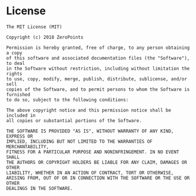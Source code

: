 # License
   
    The MIT License (MIT)
    
    Copyright (c) 2018 ZeroPoints
    
    Permission is hereby granted, free of charge, to any person obtaining a copy 
    of this software and associated documentation files (the "Software"), to deal 
    in the Software without restriction, including without limitation the rights 
    to use, copy, modify, merge, publish, distribute, sublicense, and/or sell 
    copies of the Software, and to permit persons to whom the Software is furnished 
    to do so, subject to the following conditions:
    
    The above copyright notice and this permission notice shall be included in 
    all copies or substantial portions of the Software.
    
    THE SOFTWARE IS PROVIDED "AS IS", WITHOUT WARRANTY OF ANY KIND, EXPRESS OR 
    IMPLIED, INCLUDING BUT NOT LIMITED TO THE WARRANTIES OF MERCHANTABILITY, 
    FITNESS FOR A PARTICULAR PURPOSE AND NONINFRINGEMENT. IN NO EVENT SHALL 
    THE AUTHORS OR COPYRIGHT HOLDERS BE LIABLE FOR ANY CLAIM, DAMAGES OR OTHER 
    LIABILITY, WHETHER IN AN ACTION OF CONTRACT, TORT OR OTHERWISE, 
    ARISING FROM, OUT OF OR IN CONNECTION WITH THE SOFTWARE OR THE USE OR OTHER 
    DEALINGS IN THE SOFTWARE.
